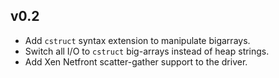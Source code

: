 v0.2
----

* Add `cstruct` syntax extension to manipulate bigarrays.
* Switch all I/O to `cstruct` big-arrays instead of heap strings.
* Add Xen Netfront scatter-gather support to the driver.
